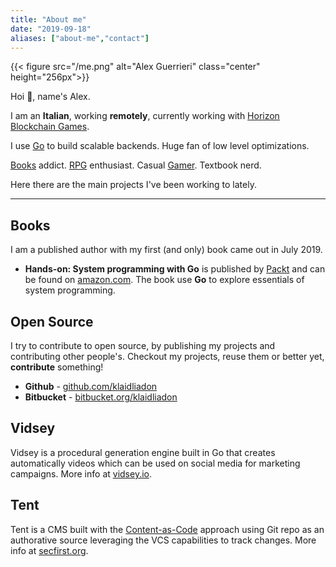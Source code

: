 ```yaml
---
title: "About me"
date: "2019-09-18"
aliases: ["about-me","contact"]
---
```


{{< figure src="/me.png" alt="Alex Guerrieri" class="center" height="256px">}}

Hoi :wave:, name's Alex.

I am an **Italian**, working **remotely**, currently working with [Horizon Blockchain Games](https://horizon.io/ "Horizon Blockchain Games").

I use [Go](https://golang.org "Golang") to build scalable backends. Huge fan of low level optimizations.

[Books](https://www.goodreads.com/klaidliadon "Good Reads") addict. [RPG](https://app.roll20.net/users/120129/klaid-liadon "Roll20") enthusiast. Casual [Gamer](http://steamcommunity.com/id/KlaidLiadon/ "Steam"). Textbook nerd.

Here there are the main projects I've been working to lately.

---

## Books

I am a published author with my first (and only) book came out in July 2019.

- **Hands-on: System programming with Go** is published by [Packt](https://packtpub.com) and can be found on [amazon.com](https://amzn.to/2ZSLWzj "System programming"). The book use **Go** to explore essentials of system programming.

## Open Source

I try to contribute to open source, by publishing my projects and contributing other people's. Checkout my projects, reuse them or better yet, **contribute** something!

* **Github** - [github.com/klaidliadon](https://github.com/klaidliadon "Github")
* **Bitbucket** - [bitbucket.org/klaidliadon](https://bitbucket.org/klaidliadon/ "Bitbucket")

## Vidsey

Vidsey is a procedural generation engine built in Go that creates automatically videos which can be used on social media for marketing campaigns. More info at [vidsey.io](https://vidsey.io "Vidsey").

## Tent

Tent is a CMS built with the [Content-as-Code](http://iilab.github.io/contentascode/) approach using Git repo as an authorative source leveraging the VCS capabilities to track changes. More info at [secfirst.org](https://secfirst.org/tent "Security First").
